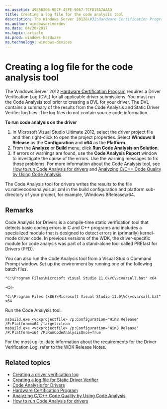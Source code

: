 ```yaml
---
ms.assetid: 4985B206-9E7F-45FE-9067-7CFD15A7AAAD
title: Creating a log file for the code analysis tool
description: The Windows Server 2012&\#32;Hardware Certification Program requires a Driver Verification Log \(DVL\) for all applicable driver submissions.
ms.author: windowsdriverdev
ms.date: 04/20/2017
ms.topic: article
ms.prod: windows-hardware
ms.technology: windows-devices
---
```


# Creating a log file for the code analysis tool

The Windows Server 2012 [Hardware Certification Program](http://go.microsoft.com/fwlink/p/?linkid=227016) requires a Driver Verification Log (DVL) for all applicable driver submissions. You must run the Code Analysis tool prior to creating a DVL for your driver. The DVL contains a summary of the results from the Code Analysis and Static Driver Verifier log files. The log files do not contain source code information.

**To run code analysis on the driver**

1.  In Microsoft Visual Studio Ultimate 2012, select the driver project file and then right-click to open the project properties. Select **Windows 8 Release** as the **Configuration** and **x64** as the **Platform**.
2.  From the **Analyze** or **Build** menu, click **Run Code Analysis on Solution**.
3.  If errors or warnings are found, use the **Code Analysis Report** window to investigate the cause of the errors. Use the warning messages to fix those problems. For more information about the Code Analysis tool, see [How to run Code Analysis for drivers](https://msdn.microsoft.com/en-us/Library/Windows/Hardware/Hh454219) and [Analyzing C/C++ Code Quality by Using Code Analysis](http://go.microsoft.com/fwlink/p/?linkid=226836).

The Code Analysis tool for drivers writes the results to the file vc.nativecodeanalysis.all.xml in the build configuration and platform sub-directory of your project, for example, \\Windows 8Release\\x64.

## <span id="Remarks"></span><span id="remarks"></span><span id="REMARKS"></span>Remarks


Code Analysis for Drivers is a compile-time static verification tool that detects basic coding errors in C and C++ programs and includes a specialized module that is designed to detect errors in (primarily) kernel-mode driver code. In previous versions of the WDK, the driver-specific module for code analysis was part of a stand-alone tool called PREfast for Drivers (PFD).

You can also run the Code Analysis tool from a Visual Studio Command Prompt window. Set up the environment by running one of the following batch files.

```
"C:\Program Files\Microsoft Visual Studio 11.0\VC\vcvarsall.bat" x64
```

-Or-

```
"C:\Program Files (x86)\Microsoft Visual Studio 11.0\VC\vcvarsall.bat" x64
```

Run the Code Analysis tool.

```
msbuild.exe <vcxprojectfile> /p:Configuration="Win8 Release" /P:Platform=x64 /target:clean
msbuild.exe <vcxprojectfile> /p:Configuration="Win8 Release" /P:Platform=x64 /P:RunCodeAnalysisOnce=True
```

For the most up-to-date information about the requirements for the Driver Verification Log, refer to the WDK Release Notes.

## <span id="related_topics"></span>Related topics


* [Creating a driver verification log](creating-a-driver-verification-log.md)
* [Creating a log file for Static Driver Verifier](creating-a-log-file-for-static-driver-verifier.md)
* [Code Analysis for Drivers](https://msdn.microsoft.com/en-us/Library/Windows/Hardware/Hh454182)
* [Hardware Certification Program](http://go.microsoft.com/fwlink/p/?linkid=227016)
* [Analyzing C/C++ Code Quality by Using Code Analysis](http://go.microsoft.com/fwlink/p/?linkid=226836)
* [How to run Code Analysis for drivers](https://msdn.microsoft.com/en-us/Library/Windows/Hardware/Hh454219)
 

 






